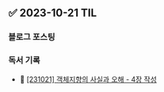 ## ✅ 2023-10-21 TIL

### 블로그 포스팅

### 독서 기록

- 📝 [[231021] 객체지향의 사실과 오해 - 4장 작성](https://github.com/dahyen0o/development-books/commit/a3ee8bce45eb78d62715a66133ac988c8b1ea0e6)

